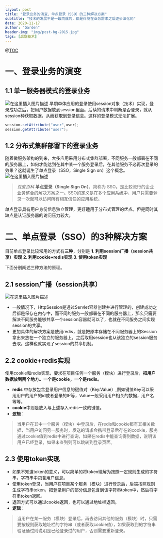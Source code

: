 ```yaml
---
layout: post
title: "登录业务的演变、单点登录（SSO）的三种解决方案"
subtitle: "技术的发展不是一蹴而就的，都是伴随在业务需求之后逐步演化的"
date: 2020-11-17
author: "Garden"
header-img: "img/post-bg-2015.jpg"
tags: [后端技术]
---
```

@[TOC](单点登录)
# 一、登录业务的演变
## 1.1 单一服务器模式的登录业务
![在这里插入图片描述](https://img-blog.csdnimg.cn/20201117220809833.gif#pic_center)
早期单体应用的登录使用session对象（技术）实现，登录成功之后，把用户数据放到session里面。后续的请求中判断是否登录，就从session种获取数据，从而获取到登录信息。这样的登录模式无法扩展。

```java
session.setAttribute("user",user);
session.getAttribute("user");
```

## 1.2 分布式集群部署下的登录业务
随着微服务架构的到来，大多应用采用分布式集群部署，不同服务一般部署在不同的服务器上，如何才能达到在其中某一个服务登录后，在其他服务不必再次登录的效果？这就诞生了单点登录（SSO，Single Sign on）这个概念。
![在这里插入图片描述](https://img-blog.csdnimg.cn/20201117224855719.gif#pic_center)

> *百度百科*
> **单点登录（Single Sign On）**，简称为 SSO，是比较流行的企业业务整合的解决方案之一。SSO的定义是在多个应用系统中，用户只需要登录一次就可以访问所有相互信任的应用系统。

单点登录具有用户身份信息独立管理，更好适用于分布式管理的优点。但是同时其缺点是认证服务器的访问压力较大。


# 二、单点登录（SSO）的3种解决方案
目前单点登录比较常用的方式有**三种**，分别是
**1. 利用session广播（session共享）实现**
**2. 利用cookie+redis实现**
**3. 使用token实现**

下面分别阐述三种方法的原理。

## 2.1 session广播（session共享）
![在这里插入图片描述](https://img-blog.csdnimg.cn/20201117222717860.png?x-oss-process=image/watermark,type_ZmFuZ3poZW5naGVpdGk,shadow_10,text_aHR0cHM6Ly9ibG9nLmNzZG4ubmV0L3dlaXhpbl80NDg3MDkwOQ==,size_16,color_FFFFFF,t_70#pic_center)
* 一般情况下，HttpSession是通过Servlet容器创建并进行管理的，创建成功之后都是保存在内存中，而不同的服务一般部署在不同的服务器上，那么只需要解决不同服务能够共享一个session容器就可以了，也就在不同服务之间实现session的共享。
* 更加具体的解决方案是使用redis，就是把原本存储在不同服务器上的Session拿出来放在一个独立的服务器上，之后取用session也从该独立的session服务去取，这样也就实现了session的共享机制。

## 2.2 cookie+redis实现
使用cookie和redis实现，要求在项目任何一个服务（模块）进行登录后，**把用户数据放到两个地方。一个是cookie，一个是redis。**
* **redis** 中存放包含登录用户信息的键值对（Key:Value）,例如键值Key可以采用用户的用户的id或者登录的IP等，Value一般采用用户相关的数据，用户名等等。
* **cookie**中则是放入与上述存入redis一致的键值。
* **逻辑**：

> 当用户在其中一个服务（模块）中登录后，在redis和cookie都有其相关数据，当用户访问另一服务时，发送的请求会携带登录后存在的cookie，服务通过cookie值到redis中进行查询，如果在redis中能查询得到数据，说明该用户已经登录，如果未查到则可以跳转到登录页面。

## 2.3 使用token实现
* 如果不知道token的意义，可以简单的将token理解为按照一定规则生成的字符串，字符串中包含用户信息。
* 使用token登录，当用户在项目某个服务（模块）进行登录后，后端按照规则生成字符串token，把登录用户的部分信息包含到该字符串token中，然后将字符串token返回。
* 返回方式可以通过cookie返回，也可以通过地址栏返回。
* **逻辑**：

> 当用户在某一服务（模块）登录后，再去访问其他的服务（模块）时，只需要按规则获取地址栏的字符串（或者获取cookie值），如果获取到的字符串验证通过则说明是已经登录过的用户，否则需要重新登录。

